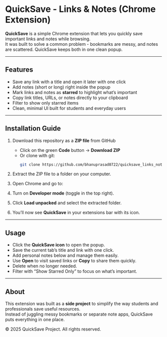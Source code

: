 # QuickSave - Links & Notes (Chrome Extension)

**QuickSave** is a simple Chrome extension that lets you quickly save important links and notes while browsing.  
It was built to solve a common problem - bookmarks are messy, and notes are scattered. QuickSave keeps both in one clean popup.  

---

## Features
- Save any link with a title and open it later with one click  
- Add notes (short or long) right inside the popup  
- Mark links and notes as **starred** to highlight what’s important  
- Copy link titles, URLs, or notes directly to your clipboard  
- Filter to show only starred items  
- Clean, minimal UI built for students and everyday users  

---

## Installation Guide

1. Download this repository as a **ZIP file** from GitHub  
   - Click on the green **Code** button → **Download ZIP**  
   - Or clone with git:  
     ```bash
     git clone https://github.com/bhanuprasad0722/quicksave_links_notes.git
     ```

2. Extract the ZIP file to a folder on your computer.

3. Open Chrome and go to:

4. Turn on **Developer mode** (toggle in the top right).

5. Click **Load unpacked** and select the extracted folder.

6. You’ll now see **QuickSave** in your extensions bar with its icon.

---

## Usage
- Click the **QuickSave icon** to open the popup.  
- Save the current tab’s title and link with one click.  
- Add personal notes below and manage them easily.  
- Use **Open** to visit saved links or **Copy** to share them quickly.  
- Delete when no longer needed.  
- Filter with “Show Starred Only” to focus on what’s important.  

---

## About
This extension was built as a **side project** to simplify the way students and professionals save useful resources.  
Instead of juggling messy bookmarks or separate note apps, QuickSave puts everything in one place.  

© 2025 QuickSave Project. All rights reserved.
